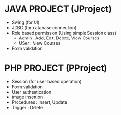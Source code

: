 # JAVA PROJECT (JProject)
- Swing (for UI)
- JDBC (for database connection)
- Role based permission (Using simple Session class)
  - Admin : Add, Edit, Delete, View Courses
  - USer : View Courses
- Form validation
# PHP PROJECT (PProject)
- Session (for user based operation)
- Form validation
- User authentication
- Image insertion
- Procedures : Insert, Update
- Trigger : Delete
